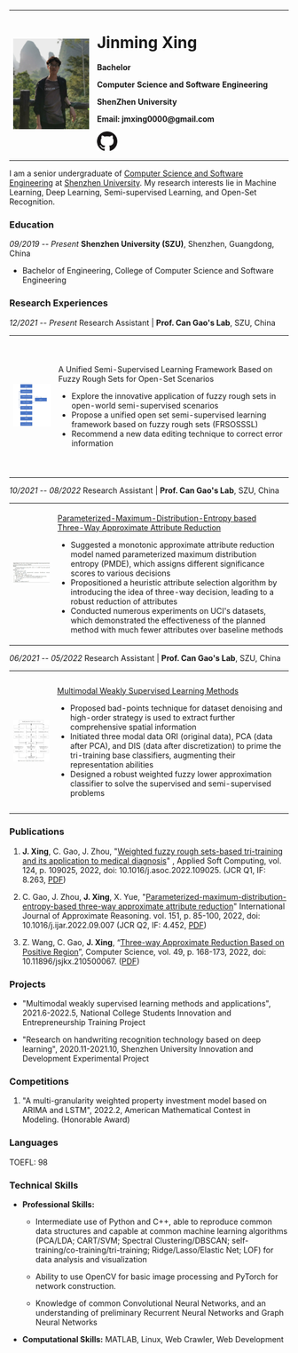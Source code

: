 <table border="0">
    <td width="30%" border="0">
      <img src="/pics/jmxing.jpg" width="100%">
    </td>
    <td width="70%" border="0">
      <h1>Jinming Xing</h1>
      <p><b>Bachelor</b></p>
      <p><b>Computer Science and Software Engineering</b></p>
      <p><b>ShenZhen University</b></p>
      <p><b>Email: jmxing0000@gmail.com</b></p>
      <p>
          <a href="https://github.com/XingJinming-real">
              <img src="./pics/github_s.jpg" height="35px" style="margin-bottom:-3px">
          </a>
      </p>
    </td>
</table>

I am a senior undergraduate of [Computer Science and Software Engineering](https://csse.szu.edu.cn/)
at [Shenzhen University](https://www.szu.edu.cn/). My research interests lie in Machine Learning, Deep Learning,
Semi-supervised Learning, and Open-Set Recognition.

### Education

*09/2019 -- Present* **Shenzhen University (SZU)**, Shenzhen, Guangdong, China

* Bachelor of Engineering, College of Computer Science and Software Engineering

### Research Experiences

*12/2021 -- Present* Research Assistant \| **Prof. Can Gao's Lab**, SZU, China

<table border="0">
    <td width="200" height="250" border="0">
      <img src="/pics/openSSL.jpg" width="100%">
    </td>
    <td width="1000" border="0">
      <p>A Unified Semi-Supervised Learning Framework Based on Fuzzy Rough Sets for Open-Set Scenarios</p>    
        <ul>
        <li>Explore the innovative application of fuzzy rough sets in open-world semi-supervised scenarios</li>
        <li>Propose a unified open set semi-supervised learning framework based on fuzzy rough sets (FRSOSSSL)</li>
        <li>Recommend a new data editing technique to correct error information</li>
      </ul>
    </td>
</table>

*10/2021 -- 08/2022* Research Assistant \| **Prof. Can Gao's Lab**, SZU, China
<table border="0">
    <td width="200" height="250" border="0">
      <img src="/pics/PMDE.jpg" width="100%">
    </td>
    <td width="1000" border="0">
      <p><a href="https://linkinghub.elsevier.com/retrieve/pii/S0888613X22001438">Parameterized-Maximum-Distribution-Entropy based Three-Way Approximate Attribute Reduction</a></p>
      <ul>
        <li>Suggested a monotonic approximate attribute reduction model named
            parameterized maximum distribution entropy (PMDE), which assigns
            different significance scores to various decisions</li>
        <li>Propositioned a heuristic attribute selection algorithm by
            introducing the idea of three-way decision, leading to a robust
            reduction of attributes</li>
        <li>Conducted numerous experiments on UCI's datasets, which demonstrated
            the effectiveness of the planned method with much fewer attributes
            over baseline methods</li>
      </ul>
    </td>
</table>

*06/2021 -- 05/2022* Research Assistant \| **Prof. Can Gao's Lab**, SZU, China

<table border="0">
    <td width="200" height="250" border="0">
      <img src="/pics/WFRS.jpg" width="100%">
    </td>
    <td width="1000" border="0">
      <p><a href="https://www.sciencedirect.com/science/article/pii/S1568494622003362">Multimodal Weakly Supervised Learning Methods</a></p>
        <ul>
            <li>Proposed bad-points technique for dataset denoising and high-order
                strategy is used to extract further comprehensive spatial
                information</li>
            <li>Initiated three modal data ORI (original data), PCA (data after
                PCA), and DIS (data after discretization) to prime the tri-training
                base classifiers, augmenting their representation abilities</li>
            <li>Designed a robust weighted fuzzy lower approximation classifier to
                solve the supervised and semi-supervised problems</li>
        </ul>
    </td>
</table>

### Publications

1. **J. Xing**, C. Gao, J.
   Zhou, "[Weighted fuzzy rough sets-based tri-training and its application to medical diagnosis](https://doi.org/10.1016/j.asoc.2022.109025)"
   , Applied Soft Computing, vol. 124, p. 109025, 2022, doi:
   10.1016/j.asoc.2022.109025. (JCR Q1, IF: 8.263, [PDF](./pdfs/WFRS.pdf))

2. C. Gao, J. Zhou, **J. Xing**, X. Yue,
   "[Parameterized-maximum-distribution-entropy-based three-way approximate attribute reduction](https://doi.org/10.1016/j.ijar.2022.09.007)"
   International Journal of Approximate Reasoning. vol. 151, p. 85-100, 2022, doi: 10.1016/j.ijar.2022.09.007 (JCR Q2,
   IF: 4.452, [PDF](./pdfs/PMDE.pdf))

3. Z. Wang, C. Gao, **J. Xing**,
   “[Three-way Approximate Reduction Based on Positive Region](https://doi.org/10.11896/jsjkx.210500067)”, Computer
   Science, vol. 49, p. 168-173, 2022, doi: 10.11896/jsjkx.210500067. ([PDF](./pdfs/3WFR.pdf))

### Projects

- "Multimodal weakly supervised learning methods and applications", 2021.6-2022.5, National College Students Innovation
  and Entrepreneurship Training Project

- "Research on handwriting recognition technology based on deep learning", 2020.11-2021.10, Shenzhen University
  Innovation and Development Experimental Project

### Competitions

1. "A multi-granularity weighted property investment model based on ARIMA and LSTM", 2022.2, American Mathematical
   Contest in Modeling.
   (Honorable Award)

### Languages

TOEFL: 98

### Technical Skills

* **Professional Skills:**

    - Intermediate use of Python and C++, able to reproduce common data structures and capable at common machine learning algorithms (PCA/LDA; CART/SVM; Spectral Clustering/DBSCAN; self-training/co-training/tri-training; Ridge/Lasso/Elastic Net; LOF) for data analysis and visualization

    - Ability to use OpenCV for basic image processing and PyTorch for network construction. 
  
    - Knowledge of common Convolutional Neural Networks, and an understanding of preliminary Recurrent Neural Networks and Graph Neural Networks

* **Computational Skills:** MATLAB, Linux, Web Crawler, Web Development

